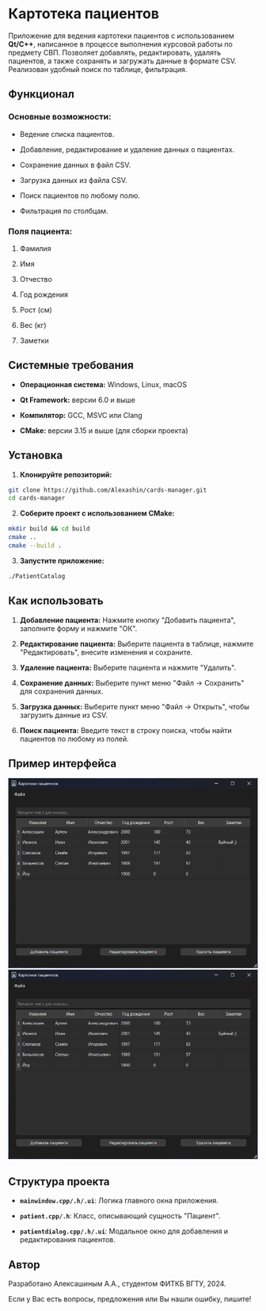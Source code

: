 # Картотека пациентов

Приложение для ведения картотеки пациентов с использованием **Qt/C++**, написанное в процессе выполнения курсовой работы по предмету СВП. Позволяет добавлять, редактировать, удалять пациентов, а также сохранять и загружать данные в формате CSV. Реализован удобный поиск по таблице, фильтрация.

## Функционал

### Основные возможности:

- Ведение списка пациентов.

- Добавление, редактирование и удаление данных о пациентах.

- Сохранение данных в файл CSV.

- Загрузка данных из файла CSV.

- Поиск пациентов по любому полю.

- Фильтрация по столбцам.

### Поля пациента:

1. Фамилия

2. Имя

3. Отчество

4. Год рождения

5. Рост (см)

6. Вес (кг)

7. Заметки

## Системные требования

- **Операционная система:** Windows, Linux, macOS

- **Qt Framework:** версии 6.0 и выше

- **Компилятор:** GCC, MSVC или Clang

- **CMake:** версии 3.15 и выше (для сборки проекта)

## Установка

1. **Клонируйте репозиторий:**

```bash
git clone https://github.com/Alexashin/cards-manager.git
cd cards-manager
```

2. **Соберите проект с использованием CMake:**

```bash
mkdir build && cd build
cmake ..
cmake --build .
```

3. **Запустите приложение:**

```bash
./PatientCatalog
```

## Как использовать

1. **Добавление пациента:** Нажмите кнопку "Добавить пациента", заполните форму и нажмите "ОК".

2. **Редактирование пациента:** Выберите пациента в таблице, нажмите "Редактировать", внесите изменения и сохраните.

3. **Удаление пациента:** Выберите пациента и нажмите "Удалить".

4. **Сохранение данных:** Выберите пункт меню "Файл → Сохранить" для сохранения данных.

5. **Загрузка данных:** Выберите пункт меню "Файл → Открыть", чтобы загрузить данные из CSV.

6. **Поиск пациента:** Введите текст в строку поиска, чтобы найти пациентов по любому из полей.

## Пример интерфейса

![main window](https://github.com/Alexashin/cards-manager/blob/main/photos/1.png?raw=true)
![modal window](https://github.com/Alexashin/cards-manager/blob/main/photos/1.png?raw=true)

## Структура проекта

- **`mainwindow.cpp/.h/.ui`**: Логика главного окна приложения.

- **`patient.cpp/.h`**: Класс, описывающий сущность "Пациент".

- **`patientdialog.cpp/.h/.ui`**: Модальное окно для добавления и редактирования пациентов.

## Автор

Разработано Алексашиным А.А., студентом ФИТКБ ВГТУ, 2024.  

Если у Вас есть вопросы, предложения или Вы нашли ошибку, пишите!
